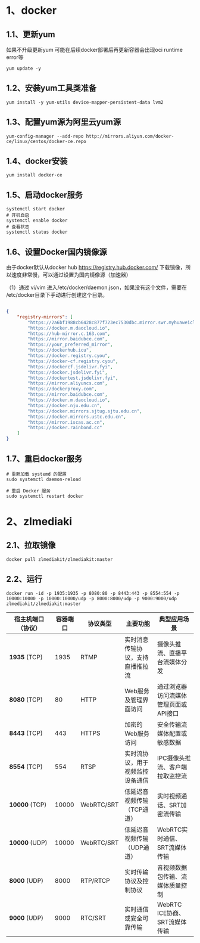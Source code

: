 # 1、docker

## 1.1、更新yum

如果不升级更新yum 可能在后续docker部署后再更新容器会出现oci runtime error等
```shell
yum update -y
```

## 1.2、安装yum工具类准备

```shell
yum install -y yum-utils device-mapper-persistent-data lvm2
```

## 1.3、配置yum源为阿里云yum源

```shell
yum-config-manager --add-repo http://mirrors.aliyun.com/docker-ce/linux/centos/docker-ce.repo
```

## 1.4、docker安装

```shell
yum install docker-ce
```

## 1.5、启动docker服务

```shell
systemctl start docker
# 开机自启
systemctl enable docker
# 查看状态
systemctl status docker
```

## 1.6、设置Docker国内镜像源
由于docker默认从docker hub https://registry.hub.docker.com/ 下载镜像，所以速度非常慢，可以通过设置为国内镜像源（加速器）

（1）通过 vi/vim 进入/etc/docker/daemon.json，如果没有这个文件，需要在 /etc/docker目录下手动进行创建这个目录。

```json

{
	"registry-mirrors": [
		"https://2a6bf1988cb6428c877f723ec7530dbc.mirror.swr.myhuaweicloud.com",
		"https://docker.m.daocloud.io",
		"https://hub-mirror.c.163.com",
		"https://mirror.baidubce.com",
		"https://your_preferred_mirror",
		"https://dockerhub.icu",
		"https://docker.registry.cyou",
		"https://docker-cf.registry.cyou",
		"https://dockercf.jsdelivr.fyi",
		"https://docker.jsdelivr.fyi",
		"https://dockertest.jsdelivr.fyi",
		"https://mirror.aliyuncs.com",
		"https://dockerproxy.com",
		"https://mirror.baidubce.com",
		"https://docker.m.daocloud.io",
		"https://docker.nju.edu.cn",
		"https://docker.mirrors.sjtug.sjtu.edu.cn",
		"https://docker.mirrors.ustc.edu.cn",
		"https://mirror.iscas.ac.cn",
		"https://docker.rainbond.cc"
	]
}

```

## 1.7、重启docker服务

```shell
# 重新加载 systemd 的配置
sudo systemctl daemon-reload
 
# 重启 Docker 服务
sudo systemctl restart docker
```


# 2、zlmediaki

## 2.1、拉取镜像

```shell
docker pull zlmediakit/zlmediakit:master
```

## 2.2、运行

```shell
docker run -id -p 1935:1935 -p 8080:80 -p 8443:443 -p 8554:554 -p 10000:10000 -p 10000:10000/udp -p 8000:8000/udp -p 9000:9000/udp zlmediakit/zlmediakit:master
```

| 宿主机端口（协议）       | 容器端口  | 协议类型       | 主要功能             | 典型应用场景                |
| --------------- | ----- | ---------- | ---------------- | --------------------- |
| **1935** (TCP)  | 1935  | RTMP       | 实时消息传输协议，支持直播推拉流 | 摄像头推流、直播平台流媒体分发       |
| **8080** (TCP)  | 80    | HTTP       | Web服务及管理界面访问     | 通过浏览器访问流媒体管理页面或API接口  |
| **8443** (TCP)  | 443   | HTTPS      | 加密的Web服务访问       | 安全传输流媒体配置或敏感数据        |
| **8554** (TCP)  | 554   | RTSP       | 实时流协议，用于视频监控设备通信 | IPC摄像头推流、客户端拉取监控流     |
| **10000** (TCP) | 10000 | WebRTC/SRT | 低延迟音视频传输（TCP通道）  | 实时视频通话、SRT加密流传输       |
| **10000** (UDP) | 10000 | WebRTC/SRT | 低延迟音视频传输（UDP通道）  | WebRTC实时通信、SRT流媒体传输   |
| **8000** (UDP)  | 8000  | RTP/RTCP   | 实时传输协议及控制协议      | 音视频数据包传输、流媒体质量控制      |
| **9000** (UDP)  | 9000  | RTC/SRT    | 实时通信或安全可靠传输      | WebRTC ICE协商、SRT流媒体传输 |
